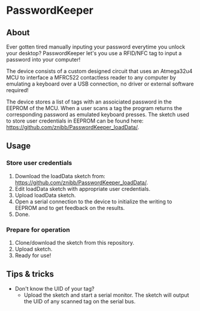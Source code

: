 # PasswordKeeper
## About
Ever gotten tired manually inputing your password everytime you unlock your desktop? PasswordKeeper let's you use a RFID/NFC tag to input a password into your computer!

The device consists of a custom designed circuit that uses an Atmega32u4 MCU to interface a MFRC522 contactless reader to any computer by emulating a keyboard over a USB connection, no driver or external software required!

The device stores a list of tags with an assoiciated password in the EEPROM of the MCU. When a user scans a tag the program returns the corresponding password as emulated keyboard presses. The sketch used to store user credentials in EEPROM can be found here: https://github.com/znibb/PasswordKeeper_loadData/.

## Usage
### Store user credentials
1. Download the loadData sketch from: https://github.com/znibb/PasswordKeeper_loadData/.
2. Edit loadData sketch with appropriate user credentials.
3. Upload loadData sketch.
4. Open a serial connection to the device to initialize the writing to EEPROM and to get feedback on the results.
5. Done.

### Prepare for operation
1. Clone/download the sketch from this repository.
2. Upload sketch.
3. Ready for use!

## Tips & tricks
- Don't know the UID of your tag? 
  - Upload the sketch and start a serial monitor. The sketch will output the UID of any scanned tag on the serial bus.

